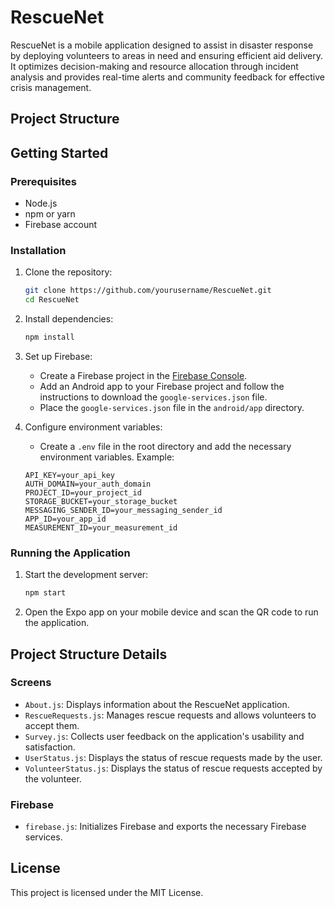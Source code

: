 # RescueNet

RescueNet is a mobile application designed to assist in disaster response by deploying volunteers to areas in need and ensuring efficient aid delivery. It optimizes decision-making and resource allocation through incident analysis and provides real-time alerts and community feedback for effective crisis management.

## Project Structure



## Getting Started

### Prerequisites

- Node.js
- npm or yarn
- Firebase account

### Installation

1. Clone the repository:
    ```sh
    git clone https://github.com/yourusername/RescueNet.git
    cd RescueNet
    ```

2. Install dependencies:
    ```sh
    npm install
    ```

3. Set up Firebase:
    - Create a Firebase project in the [Firebase Console](https://console.firebase.google.com/).
    - Add an Android app to your Firebase project and follow the instructions to download the `google-services.json` file.
    - Place the `google-services.json` file in the `android/app` directory.

4. Configure environment variables:
    - Create a `.env` file in the root directory and add the necessary environment variables. Example:
    ```
    API_KEY=your_api_key
    AUTH_DOMAIN=your_auth_domain
    PROJECT_ID=your_project_id
    STORAGE_BUCKET=your_storage_bucket
    MESSAGING_SENDER_ID=your_messaging_sender_id
    APP_ID=your_app_id
    MEASUREMENT_ID=your_measurement_id
    ```

### Running the Application

1. Start the development server:
    ```sh
    npm start
    ```

2. Open the Expo app on your mobile device and scan the QR code to run the application.

## Project Structure Details

### Screens

- `About.js`: Displays information about the RescueNet application.
- `RescueRequests.js`: Manages rescue requests and allows volunteers to accept them.
- `Survey.js`: Collects user feedback on the application's usability and satisfaction.
- `UserStatus.js`: Displays the status of rescue requests made by the user.
- `VolunteerStatus.js`: Displays the status of rescue requests accepted by the volunteer.

### Firebase

- `firebase.js`: Initializes Firebase and exports the necessary Firebase services.

## License

This project is licensed under the MIT License.